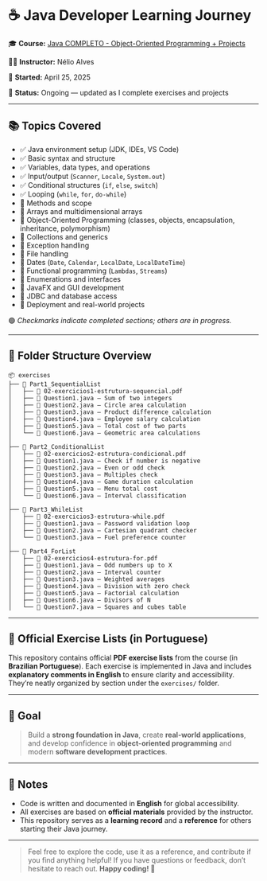 # ☕ Java Developer Learning Journey

🎓 **Course:** [Java COMPLETO - Object-Oriented Programming + Projects](https://www.udemy.com/course/java-curso-completo/)

👨‍🏫 **Instructor:** Nélio Alves

📅 **Started:** April 25, 2025

📁 **Status:** Ongoing — updated as I complete exercises and projects 

---

## 📚 Topics Covered

* ✅ Java environment setup (JDK, IDEs, VS Code)
* ✅ Basic syntax and structure
* ✅ Variables, data types, and operations
* ✅ Input/output (`Scanner`, `Locale`, `System.out`)
* ✅ Conditional structures (`if`, `else`, `switch`)
* ✅ Looping (`while`, `for`, `do-while`)
* 🔄 Methods and scope
* 🔄 Arrays and multidimensional arrays
* 🔄 Object-Oriented Programming (classes, objects, encapsulation, inheritance, polymorphism)
* 🔄 Collections and generics
* 🔄 Exception handling
* 🔄 File handling
* 🔄 Dates (`Date`, `Calendar`, `LocalDate`, `LocalDateTime`)
* 🔄 Functional programming (`Lambdas`, `Streams`)
* 🔄 Enumerations and interfaces
* 🔄 JavaFX and GUI development
* 🔄 JDBC and database access
* 🔄 Deployment and real-world projects

🟢 *Checkmarks indicate completed sections; others are in progress.*

---

## 📁 Folder Structure Overview

```plaintext
📦 exercises
├── 📂 Part1_SequentialList
│   ├── 📄 02-exercicios1-estrutura-sequencial.pdf
│   ├── 📄 Question1.java – Sum of two integers
│   ├── 📄 Question2.java – Circle area calculation
│   ├── 📄 Question3.java – Product difference calculation
│   ├── 📄 Question4.java – Employee salary calculation
│   ├── 📄 Question5.java – Total cost of two parts
│   └── 📄 Question6.java – Geometric area calculations
│
├── 📂 Part2_ConditionalList
│   ├── 📄 02-exercicios2-estrutura-condicional.pdf
│   ├── 📄 Question1.java – Check if number is negative
│   ├── 📄 Question2.java – Even or odd check
│   ├── 📄 Question3.java – Multiples check
│   ├── 📄 Question4.java – Game duration calculation
│   ├── 📄 Question5.java – Menu total cost
│   └── 📄 Question6.java – Interval classification
│
├── 📂 Part3_WhileList
│   ├── 📄 02-exercicios3-estrutura-while.pdf
│   ├── 📄 Question1.java – Password validation loop
│   ├── 📄 Question2.java – Cartesian quadrant checker
│   └── 📄 Question3.java – Fuel preference counter
│
├── 📂 Part4_ForList
│   ├── 📄 02-exercicios4-estrutura-for.pdf
│   ├── 📄 Question1.java – Odd numbers up to X
│   ├── 📄 Question2.java – Interval counter
│   ├── 📄 Question3.java – Weighted averages
│   ├── 📄 Question4.java – Division with zero check
│   ├── 📄 Question5.java – Factorial calculation
│   ├── 📄 Question6.java – Divisors of N
│   └── 📄 Question7.java – Squares and cubes table
```

---

## 📝 Official Exercise Lists (in Portuguese)

This repository contains official **PDF exercise lists** from the course (in **Brazilian Portuguese**).
Each exercise is implemented in Java and includes **explanatory comments in English** to ensure clarity and accessibility.
They’re neatly organized by section under the `exercises/` folder.

---

## 🧠 Goal

> Build a **strong foundation in Java**, create **real-world applications**, and develop confidence in **object-oriented programming** and modern **software development practices**.

---

## 📌 Notes

* Code is written and documented in **English** for global accessibility.
* All exercises are based on **official materials** provided by the instructor.
* This repository serves as a **learning record** and a **reference** for others starting their Java journey.

---

> Feel free to explore the code, use it as a reference, and contribute if you find anything helpful!
> If you have questions or feedback, don’t hesitate to reach out.
> **Happy coding! 🚀**